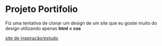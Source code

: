 <h1>Projeto Portifolio</h1>

Fiz uma tentativa de clonar um design de um site que eu gostei muito do design utilizando apenas **html** e **css**

[site de inspiração/estudo](https://www.jvalen.com/)
